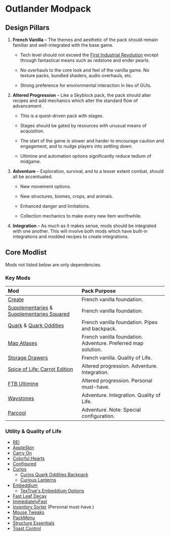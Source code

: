 # Outlander Modpack

## Design Pillars

1. **French Vanilla** – The themes and aesthetic of the pack should remain
   familiar and well-integrated with the base game.

   - Tech level should not exceed the
     [First Industrial Revolution](https://en.wikipedia.org/wiki/Industrial_Revolution)
     except through fantastical means such as redstone and ender pearls.

   - No overhauls to the core look and feel of the vanilla game. No texture
     packs, bundled shaders, audio overhauls, etc.

   - Strong preference for environmental interaction in lieu of GUIs.

2. **Altered Progression** – Like a Skyblock pack, the pack should alter recipes
   and add mechanics which alter the standard flow of advancement.

   - This is a quest-driven pack with stages.

   - Stages should be gated by resources with unusual means of acquisition.

   - The start of the game is slower and harder to encourage caution and
     engagement, and to nudge players into settling down.

   - Ultimine and automation options significantly reduce tedium of midgame.

3. **Adventure** – Exploration, survival, and to a lesser extent combat, should
   all be accentuated.

   - New movement options.

   - New structures, biomes, crops, and animals.

   - Enhanced danger and limitations.

   - Collection mechanics to make every new item worthwhile.

4. **Integration** – As much as it makes sense, mods should be integrated with
   one another. This will involve both mods which have built-in integrations and
   modded recipes to create integrations.

## Core Modlist

Mods not listed below are only dependencies.

### Key Mods

<!-- deno-fmt-ignore -->

| Mod | Pack Purpose |
| :-- | :----------- |
| [Create](https://curseforge.com/minecraft/mc-mods/create) | French vanilla foundation. |
| [Supplementaries](https://curseforge.com/minecraft/mc-mods/supplementaries) & [Supplementaries Squared](https://curseforge.com/minecraft/mc-mods/supplementaries-squared) | French vanilla foundation. |
| [Quark](https://curseforge.com/minecraft/mc-mods/quark) & [Quark Oddities](https://www.curseforge.com/minecraft/mc-mods/quark-oddities) | French vanilla foundation. Pipes and backpack. |
| [Map Atlases](https://curseforge.com/minecraft/mc-mods/map-atlases-forge) | French vanilla foundation. Adventure. Preferred map solution. |
| [Storage Drawers](https://curseforge.com/minecraft/mc-mods/storage-drawers) | French vanilla. Quality of Life. |
| [Spice of Life: Carrot Edition](https://curseforge.com/minecraft/mc-mods/spice-of-life-carrot-edition) | Altered progression. Adventure. Integration. |
| [FTB Ultimine](https://curseforge.com/minecraft/mc-mods/ftb-ultimine-forge) | Altered progression. Personal must-have. |
| [Waystones](https://curseforge.com/minecraft/mc-mods/waystones) | Adventure. Integration. Quality of Life. |
| [Parcool](https://curseforge.com/minecraft/mc-mods/parcool) | Adventure. Note: Special configuration. |

### Utility & Quality of Life

- [REI](https://curseforge.com/minecraft/mc-mods/roughly-enough-items)
- [AppleSkin](https://curseforge.com/minecraft/mc-mods/apple-skin)
- [Carry On](https://curseforge.com/minecraft/mc-mods/carry-on)
- [Colorful Hearts](https://curseforge.com/minecraft/mc-mods/colorful-hearts)
- [Configured](https://curseforge.com/minecraft/mc-mods/configured)
- [Curios](https://curseforge.com/minecraft/mc-mods/curios)
  - [Curios Quark Oddities Backpack](https://curseforge.com/minecraft/mc-mods/curios-quark-oddities-backpack)
  - [Curious Lanterns](https://curseforge.com/minecraft/mc-mods/curious-lanterns)
- [Embeddium](https://curseforge.com/minecraft/mc-mods/embeddium)
  - [TexTrue's Embeddium Options](https://curseforge.com/minecraft/mc-mods/textrues-embeddium-options)
- [Fast Leaf Decay](https://curseforge.com/minecraft/mc-mods/fast-leaf-decay)
- [ImmediatelyFast](https://curseforge.com/minecraft/mc-mods/immediatelyfast)
- [Inventory Sorter](https://curseforge.com/minecraft/mc-mods/inventory-sorter)
  (Personal must-have.)
- [Mouse Tweaks](https://curseforge.com/minecraft/mc-mods/mouse-tweaks)
- [PackMenu](https://curseforge.com/minecraft/mc-mods/packmenu)
- [Structure Essentials](https://curseforge.com/minecraft/mc-mods/structure-essentials-forge-fabric)
- [Toast Control](https://curseforge.com/minecraft/mc-mods/toast-control)
